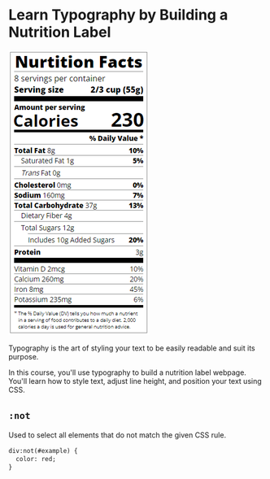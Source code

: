 # Learn Typography by Building a Nutrition Label 
![Alt Text](./nutrition-label.png)

Typography is the art of styling your text to be easily readable and suit its purpose.

In this course, you'll use typography to build a nutrition label webpage. You'll learn how to style text, adjust line height, and position your text using CSS.

## `:not`
Used to select all elements that do not match the given CSS rule.
```
div:not(#example) {
  color: red;
}
```